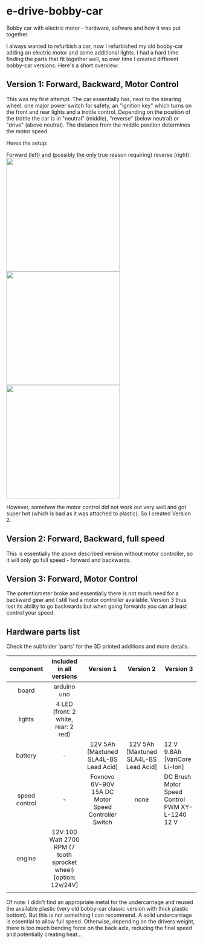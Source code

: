 # e-drive-bobby-car
Bobby car with electric motor - hardware, sofware and how it was put together. 

I always wanted to refurbish a car, now I refurbished my old bobby-car adding an electric motor and some additional lights. I had a hard time finding the parts that fit together well, so over time I created different bobby-car versions. Here's a short overview:

## Version 1: Forward, Backward, Motor Control
This was my first attempt. The car essentially has, next to the stearing wheel, one major power switch for safety, an "ignition key" which turns on the front and rear lights and a trottle control. Depending on the position of the trottle the car is in "neutral" (middle), "reverse" (below neutral) or "drive" (above neutral). The distance from the middle position determines the motor speed. 

Heres the setup:
  



Forward (left) and (possibly the only true reason requiring) reverse (right): </br>
<img src="https://user-images.githubusercontent.com/33831624/110613204-47379c80-8191-11eb-9ff5-1eb19806b70b.gif" height="300" />
<img src="https://user-images.githubusercontent.com/33831624/110617289-ca5af180-8195-11eb-98bc-2534d798c904.jpg" height="300" />
<img src="https://user-images.githubusercontent.com/33831624/110613161-39821700-8191-11eb-8a53-555f46a0e734.gif" height="300" />

However, somehow the motor control did not work out very well and got super hot (which is bad as it was attached to plastic). So I created Version 2. 

## Version 2: Forward, Backward, full speed
This is essentially the above described version without motor controller, so it will only go full speed - forward and backwards. 

## Version 3: Forward, Motor Control
The potentiometer broke and essentially there is not much need for a backward gear and I still had a motor controller available. Version 3 thus lost its ability to go backwards but when going forwards you can at least control your speed. 



## Hardware parts list 
Check the subfolder 'parts' for the 3D printed additions and more details. 


|  component 	|   included in all versions |  Version 1  	| Version 2    	| Version 3    	|
|:-:	|:-:	|:-:	|:-:	|---	|
| board  	| arduino uno    	|   	|   	|   	|
| lights  	|  4 LED (front: 2 white, rear: 2 red) 	|   	|   	|   	|
| battery  	|  - 	|  12V 5Ah [Maxtuned SLA4L-BS Lead Acid] 	| 12V 5Ah [Maxtuned SLA4L-BS Lead Acid]  	| 12 V 9.8Ah [VariCore  Li-Ion] 	|
| speed control  	|  - 	| Foxnovo 6V-90V 15A DC Motor Speed Controller Switch  	|  none 	| DC Brush Motor Speed Control PWM XY-L-1240 12 V 	|
| engine 	|  12V 100 Watt 2700 RPM (7 tooth sprocket wheel) [option: 12v/24V] 	|   	|   	|   	|
|   	|   	|   	|   	|   	|


Of note: I didn't find an appropriate metal for the undercarriage and reused the available plastic (very old bobby-car classic version with thick plastic bottom). But this is not something I can recommend. A solid undercarriage is essential to allow full speed. Otherwise, depending on the drivers weight, there is too much bending force on the back axle, reducing the final speed and potentially creating heat... 
